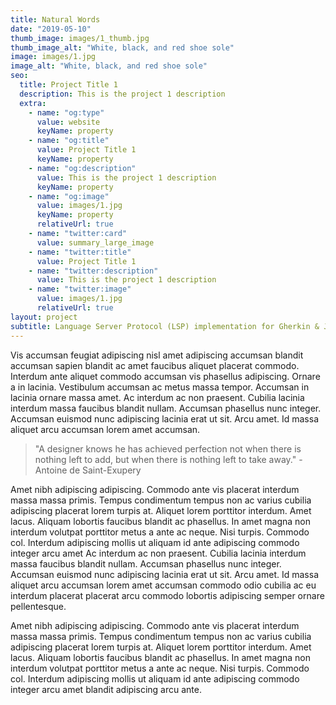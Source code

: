 ```yaml
---
title: Natural Words
date: "2019-05-10"
thumb_image: images/1_thumb.jpg
thumb_image_alt: "White, black, and red shoe sole"
image: images/1.jpg
image_alt: "White, black, and red shoe sole"
seo:
  title: Project Title 1
  description: This is the project 1 description
  extra:
    - name: "og:type"
      value: website
      keyName: property
    - name: "og:title"
      value: Project Title 1
      keyName: property
    - name: "og:description"
      value: This is the project 1 description
      keyName: property
    - name: "og:image"
      value: images/1.jpg
      keyName: property
      relativeUrl: true
    - name: "twitter:card"
      value: summary_large_image
    - name: "twitter:title"
      value: Project Title 1
    - name: "twitter:description"
      value: This is the project 1 description
    - name: "twitter:image"
      value: images/1.jpg
      relativeUrl: true
layout: project
subtitle: Language Server Protocol (LSP) implementation for Gherkin & JBehave grammars
---
```


Vis accumsan feugiat adipiscing nisl amet adipiscing accumsan blandit accumsan sapien blandit ac amet faucibus aliquet placerat commodo. Interdum ante aliquet commodo accumsan vis phasellus adipiscing. Ornare a in lacinia. Vestibulum accumsan ac metus massa tempor. Accumsan in lacinia ornare massa amet. Ac interdum ac non praesent. Cubilia lacinia interdum massa faucibus blandit nullam. Accumsan phasellus nunc integer. Accumsan euismod nunc adipiscing lacinia erat ut sit. Arcu amet. Id massa aliquet arcu accumsan lorem amet accumsan.

> "A designer knows he has achieved perfection not when there is nothing left to add, but when there is nothing left to take away." -Antoine de Saint-Exupery

Amet nibh adipiscing adipiscing. Commodo ante vis placerat interdum massa massa primis. Tempus condimentum tempus non ac varius cubilia adipiscing placerat lorem turpis at. Aliquet lorem porttitor interdum. Amet lacus. Aliquam lobortis faucibus blandit ac phasellus. In amet magna non interdum volutpat porttitor metus a ante ac neque. Nisi turpis. Commodo col. Interdum adipiscing mollis ut aliquam id ante adipiscing commodo integer arcu amet Ac interdum ac non praesent. Cubilia lacinia interdum massa faucibus blandit nullam. Accumsan phasellus nunc integer. Accumsan euismod nunc adipiscing lacinia erat ut sit. Arcu amet. Id massa aliquet arcu accumsan lorem amet accumsan commodo odio cubilia ac eu interdum placerat placerat arcu commodo lobortis adipiscing semper ornare pellentesque.

Amet nibh adipiscing adipiscing. Commodo ante vis placerat interdum massa massa primis. Tempus condimentum tempus non ac varius cubilia adipiscing placerat lorem turpis at. Aliquet lorem porttitor interdum. Amet lacus. Aliquam lobortis faucibus blandit ac phasellus. In amet magna non interdum volutpat porttitor metus a ante ac neque. Nisi turpis. Commodo col. Interdum adipiscing mollis ut aliquam id ante adipiscing commodo integer arcu amet blandit adipiscing arcu ante.
